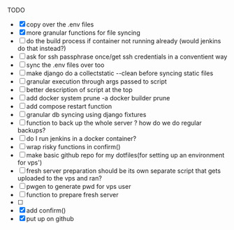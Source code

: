 TODO

- [X] copy over the .env files
- [X] more granular functions for file syncing
- [ ] do the build process if container not running already (would jenkins do that instead?)
- [ ] ask for ssh passphrase once/get ssh credentials in a conventient way
- [ ] sync the .env files over too
- [ ] make django do a collectstatic --clean before syncing static files
- [ ] granular execution through args passed to script
- [ ] better description of script at the top
- [ ] add docker system prune -a docker builder prune
- [ ] add compose restart function
- [ ] granular db syncing using django fixtures
- [ ] function to back up the whole server ? how do we do regular backups?
- [ ] do I run jenkins in a docker container?
- [ ] wrap risky functions in confirm()
- [ ] make basic github repo for my dotfiles(for setting up an environment for vps')
- [ ] fresh server preparation should be its own separate script that gets uploaded to the vps and ran?
- [ ] pwgen to generate pwd for vps user
- [ ] function to prepare fresh server
- [ ]
- [X] add confirm()
- [X] put up on github
